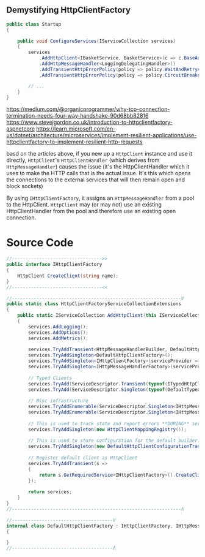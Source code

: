 ## Demystifying HttpClientFactory


```C#
public class Startup
{

    public void ConfigureServices(IServiceCollection services)
    {     
        services
            .AddHttpClient<IBasketService, BasketService>(c => c.BaseAddress = new Uri(Configuration["ApiSettings:BasketUrl"]))
            .AddHttpMessageHandler<LoggingDelegatingHandler>()
            .AddTransientHttpErrorPolicy(policy => policy.WaitAndRetryAsync(retryCount: 3, sleepDurationProvider: _ => TimeSpan.FromSeconds(2)))
            .AddTransientHttpErrorPolicy(policy => policy.CircuitBreakerAsync(5, TimeSpan.FromSeconds(30)));

        // ...
    }
}
```

https://medium.com/@organicprogrammer/why-tcp-connection-termination-needs-four-way-handshake-90d68bb82816
https://www.stevejgordon.co.uk/introduction-to-httpclientfactory-aspnetcore
https://learn.microsoft.com/en-us/dotnet/architecture/microservices/implement-resilient-applications/use-httpclientfactory-to-implement-resilient-http-requests

basd on the articles above, if you new up a `HttpClient` instance and use it directly, `HttpClient`'s `HttpClientHandler` (which derives from `HttpMessageHandler`) causes the issue (it's the HttpClientHandler which it uses to make the HTTP calls that is the actual issue. It's this which opens the connections to the external services that will then remain open and block sockets)

By using `IHttpClientFactory`, it assigns an `HttpMessageHandler` from a pool to the HttpClient. `HttpClient` may (or may not) use an existing HttpClientHandler from the pool and therefore use an existing open connection.


# Source Code

```C#
//--------------------------------->>
public interface IHttpClientFactory
{
    HttpClient CreateClient(string name);
}
//---------------------------------<<

//--------------------------------------------------------------V
public static class HttpClientFactoryServiceCollectionExtensions
{
    public static IServiceCollection AddHttpClient(this IServiceCollection services)
    {
        services.AddLogging();
        services.AddOptions();
        services.AddMetrics();
 
        services.TryAddTransient<HttpMessageHandlerBuilder, DefaultHttpMessageHandlerBuilder>();
        services.TryAddSingleton<DefaultHttpClientFactory>();
        services.TryAddSingleton<IHttpClientFactory>(serviceProvider => serviceProvider.GetRequiredService<DefaultHttpClientFactory>());
        services.TryAddSingleton<IHttpMessageHandlerFactory>(serviceProvider => serviceProvider.GetRequiredService<DefaultHttpClientFactory>());
 
        // Typed Clients
        services.TryAdd(ServiceDescriptor.Transient(typeof(ITypedHttpClientFactory<>), typeof(DefaultTypedHttpClientFactory<>)));
        services.TryAdd(ServiceDescriptor.Singleton(typeof(DefaultTypedHttpClientFactory<>.Cache), typeof(DefaultTypedHttpClientFactory<>.Cache)));
 
        // Misc infrastructure
        services.TryAddEnumerable(ServiceDescriptor.Singleton<IHttpMessageHandlerBuilderFilter, LoggingHttpMessageHandlerBuilderFilter>());
        services.TryAddEnumerable(ServiceDescriptor.Singleton<IHttpMessageHandlerBuilderFilter, MetricsFactoryHttpMessageHandlerFilter>());
 
        // This is used to track state and report errors **DURING** service registration. This has to be an instance because we access it by reaching into the service collection.
        services.TryAddSingleton(new HttpClientMappingRegistry());
 
        // This is used to store configuration for the default builder.
        services.TryAddSingleton(new DefaultHttpClientConfigurationTracker());
 
        // Register default client as HttpClient
        services.TryAddTransient(s =>
        {
            return s.GetRequiredService<IHttpClientFactory>().CreateClient(string.Empty);
        });
 
        return services;
    }
}
//--------------------------------------------------------------Ʌ
```

```C#
//-------------------------------------V
internal class DefaultHttpClientFactory : IHttpClientFactory, IHttpMessageHandlerFactory
{

}
//-------------------------------------Ʌ
```